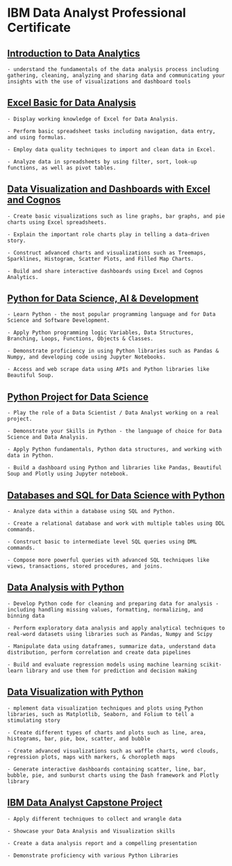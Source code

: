 # IBM Data Analyst Professional Certificate

## [Introduction to Data Analytics](https://github.com/shadowdk3/IBM-Data-Analyst-Professional-Certificate/tree/main/01-Introduction_to_Data_Analytics)

    - understand the fundamentals of the data analysis process including gathering, cleaning, analyzing and sharing data and communicating your insights with the use of visualizations and dashboard tools

## [Excel Basic for Data Analysis](https://github.com/shadowdk3/IBM-Data-Analyst-Professional-Certificate/tree/main//02-Excel_Basic_for_Data_Analysis)

    - Display working knowledge of Excel for Data Analysis.

    - Perform basic spreadsheet tasks including navigation, data entry, and using formulas.

    - Employ data quality techniques to import and clean data in Excel.

    - Analyze data in spreadsheets by using filter, sort, look-up functions, as well as pivot tables.

## [Data Visualization and Dashboards with Excel and Cognos](https://github.com/shadowdk3/IBM-Data-Analyst-Professional-Certificate/tree/main/03-Data_Visualization_and_Dashboards_with_Excel_and_Cognos)

    - Create basic visualizations such as line graphs, bar graphs, and pie charts using Excel spreadsheets.

    - Explain the important role charts play in telling a data-driven story. 

    - Construct advanced charts and visualizations such as Treemaps, Sparklines, Histogram, Scatter Plots, and Filled Map Charts.

    - Build and share interactive dashboards using Excel and Cognos Analytics.

## [Python for Data Science, AI & Development](https://github.com/shadowdk3/IBM-Data-Analyst-Professional-Certificate/tree/main/04-Python_for_Data_Science_AI_and_Development)

    - Learn Python - the most popular programming language and for Data Science and Software Development.

    - Apply Python programming logic Variables, Data Structures, Branching, Loops, Functions, Objects & Classes.

    - Demonstrate proficiency in using Python libraries such as Pandas & Numpy, and developing code using Jupyter Notebooks.

    - Access and web scrape data using APIs and Python libraries like Beautiful Soup. 

## [Python Project for Data Science](https://github.com/shadowdk3/IBM-Data-Analyst-Professional-Certificate/tree/main/05-Python_Project_for_Data_Science)

    - Play the role of a Data Scientist / Data Analyst working on a real project.

    - Demonstrate your Skills in Python - the language of choice for Data Science and Data Analysis. 

    - Apply Python fundamentals, Python data structures, and working with data in Python.

    - Build a dashboard using Python and libraries like Pandas, Beautiful Soup and Plotly using Jupyter notebook.

## [Databases and SQL for Data Science with Python](https://github.com/shadowdk3/IBM-Data-Analyst-Professional-Certificate/tree/main/06-Databases_and_SQL_for_Data_Science_with_Python)

    - Analyze data within a database using SQL and Python.

    - Create a relational database and work with multiple tables using DDL commands. 

    - Construct basic to intermediate level SQL queries using DML commands. 

    - Compose more powerful queries with advanced SQL techniques like views, transactions, stored procedures, and joins. 
    
## [Data Analysis with Python](https://github.com/shadowdk3/IBM-Data-Analyst-Professional-Certificate/tree/main/07-Data_Analysis_with_Python)

    - Develop Python code for cleaning and preparing data for analysis - including handling missing values, formatting, normalizing, and binning data

    - Perform exploratory data analysis and apply analytical techniques to real-word datasets using libraries such as Pandas, Numpy and Scipy

    - Manipulate data using dataframes, summarize data, understand data distribution, perform correlation and create data pipelines

    - Build and evaluate regression models using machine learning scikit-learn library and use them for prediction and decision making

## [Data Visualization with Python](https://github.com/shadowdk3/IBM-Data-Analyst-Professional-Certificate/tree/main/08-Data_Visualization_with_Python)

    - mplement data visualization techniques and plots using Python libraries, such as Matplotlib, Seaborn, and Folium to tell a stimulating story

    - Create different types of charts and plots such as line, area, histograms, bar, pie, box, scatter, and bubble

    - Create advanced visualizations such as waffle charts, word clouds, regression plots, maps with markers, & choropleth maps

    - Generate interactive dashboards containing scatter, line, bar, bubble, pie, and sunburst charts using the Dash framework and Plotly library

## [IBM Data Analyst Capstone Project](https://github.com/shadowdk3/IBM-Data-Analyst-Professional-Certificate/tree/main/09-IBM_Data_Analyst_Capstone_Project)

    - Apply different techniques to collect and wrangle data

    - Showcase your Data Analysis and Visualization skills 

    - Create a data analysis report and a compelling presentation

    - Demonstrate proficiency with various Python Libraries

